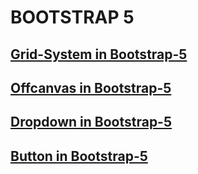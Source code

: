 # BOOTSTRAP 5 
## [Grid-System in Bootstrap-5](https://nguyenhuunhan1912.github.io/HTML-CSS-JS/Bootstrap-5/Bootstrap5-Grid/index.html)
## [Offcanvas in Bootstrap-5](https://nguyenhuunhan1912.github.io/HTML-CSS-JS/Bootstrap-5/Bootstrap5-Offcanvas/index.html)
## [Dropdown in Bootstrap-5](https://nguyenhuunhan1912.github.io/HTML-CSS-JS/Bootstrap-5/Bootstrap5-Dropdown/index.html)
## [Button in Bootstrap-5](https://nguyenhuunhan1912.github.io/HTML-CSS-JS/Bootstrap-5/Bootstrap5-Button/index.html)
